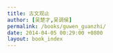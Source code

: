 ```yaml
---
title: 古文观止
author: [吴楚才,吴调侯]
permalink: /books/guwen_guanzhi/
date: 2014-04-05 00:29:00 +0800
layout: book_index
---
```


